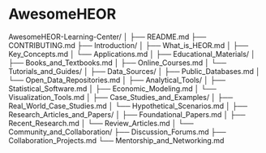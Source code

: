 # AwesomeHEOR

AwesomeHEOR-Learning-Center/
│
├── README.md
├── CONTRIBUTING.md
├── Introduction/
│   ├── What_is_HEOR.md
│   ├── Key_Concepts.md
│   └── Applications.md
│
├── Educational_Materials/
│   ├── Books_and_Textbooks.md
│   ├── Online_Courses.md
│   └── Tutorials_and_Guides/
│
├── Data_Sources/
│   ├── Public_Databases.md
│   └── Open_Data_Repositories.md
│
├── Analytical_Tools/
│   ├── Statistical_Software.md
│   ├── Economic_Modeling.md
│   └── Visualization_Tools.md
│
├── Case_Studies_and_Examples/
│   ├── Real_World_Case_Studies.md
│   └── Hypothetical_Scenarios.md
│
├── Research_Articles_and_Papers/
│   ├── Foundational_Papers.md
│   ├── Recent_Research.md
│   └── Review_Articles.md
│
└── Community_and_Collaboration/
    ├── Discussion_Forums.md
    ├── Collaboration_Projects.md
    └── Mentorship_and_Networking.md
